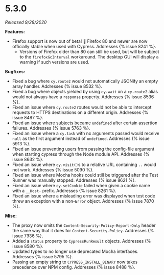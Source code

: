 # 5.3.0

*Released 9/28/2020*

**Features:**

- Firefox support is now out of beta! 🎉 Firefox 80 and newer are now officially stable when used with Cypress. Addresses {% issue 8241 %}.
  - Versions of Firefox older than 80 can still be used, but will be subject to the `firefoxGcInterval` workaround. The desktop GUI will display a warning if such versions are used.

**Bugfixes:**

- Fixed a bug where `cy.route2` would not automatically JSONify an empty array handler. Addresses {% issue 8532 %}.
- Fixed a bug where objects yielded by using `cy.wait` on a `cy.route2` alias would not always have a `response` property. Addresses {% issue 8536 %}.
- Fixed an issue where `cy.route2` routes would not be able to intercept requests to HTTPS destinations on a different origin. Addresses {% issue 8487 %}.
- Fixed an issue where subjects became `undefined` after certain assertion failures. Addresses {% issue 5763 %}.
- Fixed an issue where a `cy.task` with no arguments passed would receive `null` as the first argument instead of `undefined`. Addresses {% issue 5913 %}.
- Fixed an issue preventing users from passing the config-file argument when starting cypress through the Node module API. Addresses {% issue 8632 %}.
- Fixed an issue where `cy.visit()`s to a relative URL containing `..` would not work. Addresses {% issue 5090 %}.
- Fixed an issue where Mocha hooks could still be triggered after the Test Runner was manually stopped. Addresses {% issue 8621 %}.
- Fixed an issue where `cy.setCookie` failed when given a cookie name with a `__Host-` prefix. Addresses {% issue 8261 %}.
- Fixed an issue where a misleading error was displayed when test code threw an exception with a non-`Error` object. Addresses {% issue 7870 %}.

**Misc:**

- The proxy now omits the `Content-Security-Policy-Report-Only` header the same way that it does for `Content-Security-Policy`. Addresses {% issue 7936 %}.
- Added a `status` property to `CypressRunResult` objects. Addresses {% issue 8580 %}.
- Updated types to no longer use deprecated Mocha interfaces. Addresses {% issue 5795 %}.
- Passing an empty string to `CYPRESS_INSTALL_BINARY` now takes precedence over NPM config. Addresses {% issue 8488 %}.
